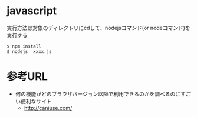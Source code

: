 # javascript

実行方法は対象のディレクトリにcdして、nodejsコマンド(or nodeコマンド)を実行する
```
$ npm install
$ nodejs  xxxx.js
```

# 参考URL
- 何の機能がどのブラウザバージョン以降で利用できるのかを調べるのにすごい便利なサイト
  - http://caniuse.com/
